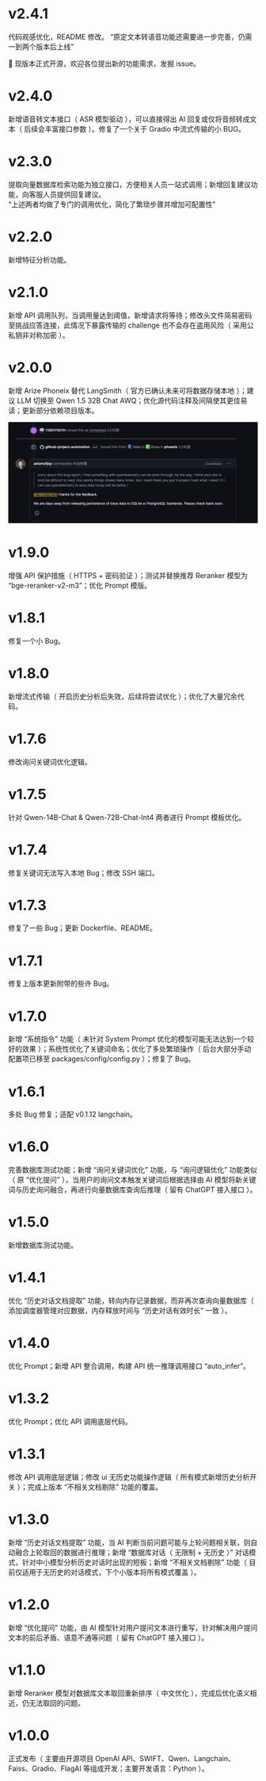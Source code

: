 # v2.4.1
代码观感优化，README 修改。
“原定文本转语音功能还需要进一步完善，仍需一到两个版本后上线”

🌝 现版本正式开源，欢迎各位提出新的功能需求，发掘 issue。

# v2.4.0
新增语音转文本接口（ ASR 模型驱动 ），可以直接得出 AI 回复或仅将音频转成文本（ 后续会丰富接口参数 ）。修复了一个关于 Gradio 中流式传输的小 BUG。

# v2.3.0
提取向量数据库检索功能为独立接口，方便相关人员一站式调用；新增回复建议功能，向客服人员提供回复建议。<br/>
“上述两者均做了专门的调用优化，简化了繁琐步骤并增加可配置性”

# v2.2.0
新增特征分析功能。

# v2.1.0
新增 API 调用队列，当调用量达到阈值，新增请求将等待；修改头文件简易密码至挑战应答连接，此情况下暴露传输的 challenge 也不会存在盗用风险（ 采用公私钥非对称加密 ）。

# v2.0.0
新增 Arize Phoneix 替代 LangSmith（ 官方已确认未来可将数据存储本地 ）；建议 LLM 切换至 Qwen 1.5 32B Chat AWQ；优化源代码注释及间隔使其更佳易读；更新部分依赖项目版本。

<img src="./CleanShot 2024-05-09 at 01.01.11.png" />

# v1.9.0
增强 API 保护措施（ HTTPS + 密码验证 ）；测试并替换推荐 Reranker 模型为 “bge-reranker-v2-m3”；优化 Prompt 模版。

# v1.8.1
修复一个小 Bug。

# v1.8.0
新增流式传输（ 开启历史分析后失效，后续将尝试优化 ）；优化了大量冗余代码。

# v1.7.6
修改询问关键词优化逻辑。

# v1.7.5
针对 Qwen-14B-Chat & Qwen-72B-Chat-Int4 两者进行 Prompt 模板优化。

# v1.7.4
修复关键词无法写入本地 Bug；修改 SSH 端口。

# v1.7.3
修复了一些 Bug；更新 Dockerfile、README。

# v1.7.1
修复上版本更新附带的些许 Bug。

# v1.7.0
新增 “系统指令” 功能（ 未针对 System Prompt 优化的模型可能无法达到一个较好的效果 ）；系统性优化了关键词命名；优化了多处繁琐操作（ 后台大部分手动配置项已移至 packages/config/config.py ）；修复了 Bug。

# v1.6.1
多处 Bug 修复；适配 v0.1.12 langchain。

# v1.6.0
完善数据库测试功能；新增 “询问关键词优化” 功能，与 “询问逻辑优化” 功能类似（ 原 “优化提问” ），当用户的询问文本触发关键词后根据选择由 AI 模型将新关键词与历史询问融合，再进行向量数据库查询后推理（ 留有 ChatGPT 接入接口 ）。

# v1.5.0
新增数据库测试功能。

# v1.4.1
优化 “历史对话文档提取” 功能，转向内存记录数据，而非再次查询向量数据库（ 添加调度器管理对应数据，内存释放时间与 “历史对话有效时长” 一致 ）。

# v1.4.0
优化 Prompt；新增 API 整合调用，构建 API 统一推理调用接口 “auto_infer”。

# v1.3.2
优化 Prompt；优化 API 调用底层代码。

# v1.3.1
修改 API 调用底层逻辑；修改 ui 无历史功能操作逻辑（ 所有模式新增历史分析开关 ）；完成上版本 “不相关文档剔除” 功能的覆盖。

# v1.3.0
新增 “历史对话文档提取” 功能，当 AI 判断当前问题可能与上轮问题相关联，则自动融合上轮取回的数据进行推理；新增 “数据库对话（ 无限制 + 无历史 ）” 对话模式，针对中小模型分析历史对话时出现的短板；新增 “不相关文档剔除” 功能（ 目前仅适用于无历史的对话模式，下个小版本将所有模式覆盖 ）。

# v1.2.0
新增 “优化提问” 功能，由 AI 模型针对用户提问文本进行重写，针对解决用户提问文本的前后矛盾、语意不通等问题（ 留有 ChatGPT 接入接口 ）。

# v1.1.0
新增 Reranker 模型对数据库文本取回重新排序（ 中文优化 ），完成后优化语义相近，仍无法取回的问题。

# v1.0.0
正式发布（ 主要由开源项目 OpenAI API、SWIFT、Qwen、Langchain、Faiss、Gradio、FlagAI 等组成开发；主要开发语言：Python ）。


